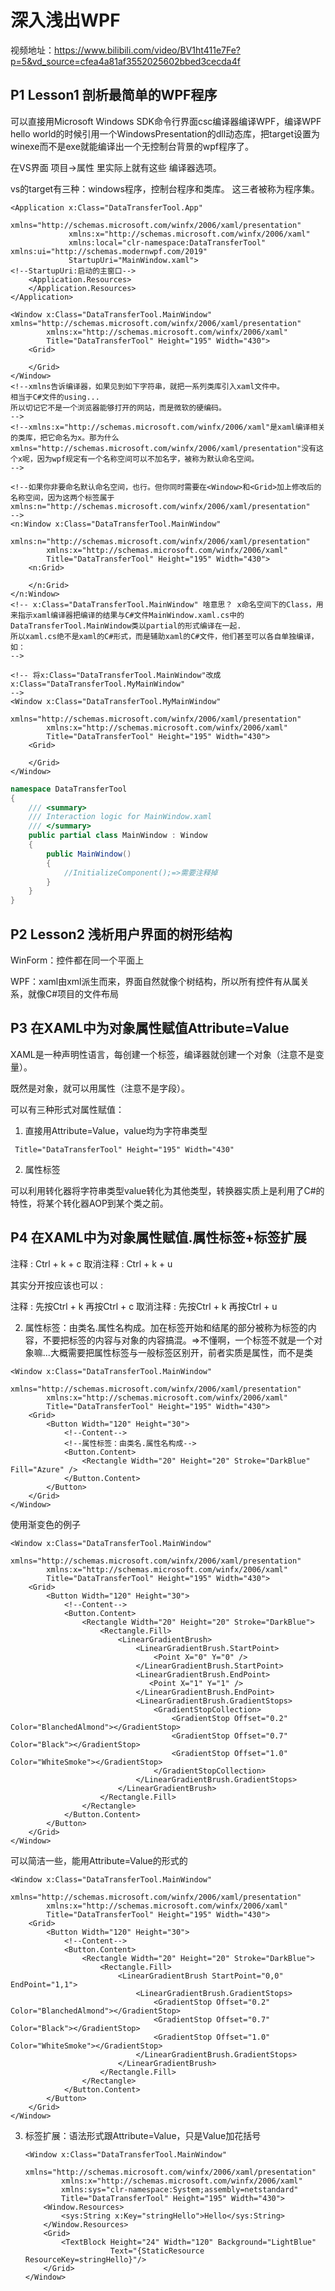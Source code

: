 # 深入浅出WPF

视频地址：https://www.bilibili.com/video/BV1ht411e7Fe?p=5&vd_source=cfea4a81af3552025602bbed3cecda4f

## P1 Lesson1 剖析最简单的WPF程序

可以直接用Microsoft Windows SDK命令行界面csc编译器编译WPF，编译WPF hello world的时候引用一个WindowsPresentation的dll动态库，把target设置为winexe而不是exe就能编译出一个无控制台背景的wpf程序了。

在VS界面 项目->属性 里实际上就有这些 编译器选项。

vs的target有三种：windows程序，控制台程序和类库。 这三者被称为程序集。

```xaml
<Application x:Class="DataTransferTool.App"
             xmlns="http://schemas.microsoft.com/winfx/2006/xaml/presentation"
             xmlns:x="http://schemas.microsoft.com/winfx/2006/xaml"
             xmlns:local="clr-namespace:DataTransferTool" xmlns:ui="http://schemas.modernwpf.com/2019"
             StartupUri="MainWindow.xaml">
<!--StartupUri:启动的主窗口-->
    <Application.Resources>
    </Application.Resources>
</Application>
```

```xaml
<Window x:Class="DataTransferTool.MainWindow"      xmlns="http://schemas.microsoft.com/winfx/2006/xaml/presentation"
        xmlns:x="http://schemas.microsoft.com/winfx/2006/xaml"
        Title="DataTransferTool" Height="195" Width="430">
    <Grid>

    </Grid>
</Window>
<!--xmlns告诉编译器，如果见到如下字符串，就把一系列类库引入xaml文件中。
相当于C#文件的using...
所以切记它不是一个浏览器能够打开的网站，而是微软的硬编码。
-->
<!--xmlns:x="http://schemas.microsoft.com/winfx/2006/xaml"是xaml编译相关的类库，把它命名为x。那为什么xmlns="http://schemas.microsoft.com/winfx/2006/xaml/presentation"没有这个x呢，因为wpf规定有一个名称空间可以不加名字，被称为默认命名空间。
-->
```

```xaml
<!--如果你非要命名默认命名空间，也行。但你同时需要在<Window>和<Grid>加上修改后的名称空间，因为这两个标签属于 xmlns:n="http://schemas.microsoft.com/winfx/2006/xaml/presentation"
-->
<n:Window x:Class="DataTransferTool.MainWindow"
        xmlns:n="http://schemas.microsoft.com/winfx/2006/xaml/presentation"
        xmlns:x="http://schemas.microsoft.com/winfx/2006/xaml"
        Title="DataTransferTool" Height="195" Width="430">
    <n:Grid>

    </n:Grid>
</n:Window>
<!-- x:Class="DataTransferTool.MainWindow" 啥意思？ x命名空间下的Class，用来指示xaml编译器把编译的结果与C#文件MainWindow.xaml.cs中的DataTransferTool.MainWindow类以partial的形式编译在一起.
所以xaml.cs绝不是xaml的C#形式，而是辅助xaml的C#文件，他们甚至可以各自单独编译，如：
-->
```

```xaml
<!-- 将x:Class="DataTransferTool.MainWindow"改成x:Class="DataTransferTool.MyMainWindow"
-->
<Window x:Class="DataTransferTool.MyMainWindow"
        xmlns="http://schemas.microsoft.com/winfx/2006/xaml/presentation"
        xmlns:x="http://schemas.microsoft.com/winfx/2006/xaml"
        Title="DataTransferTool" Height="195" Width="430">
    <Grid>

    </Grid>
</Window>
```

```C#
namespace DataTransferTool
{
    /// <summary>
    /// Interaction logic for MainWindow.xaml
    /// </summary>
    public partial class MainWindow : Window
    {
        public MainWindow()
        {
            //InitializeComponent();=>需要注释掉
        }
    }
}
```

## P2 Lesson2 浅析用户界面的树形结构

WinForm：控件都在同一个平面上

WPF：xaml由xml派生而来，界面自然就像个树结构，所以所有控件有从属关系，就像C#项目的文件布局

## P3 在XAML中为对象属性赋值Attribute=Value

XAML是一种声明性语言，每创建一个标签，编译器就创建一个对象（注意不是变量）。

既然是对象，就可以用属性（注意不是字段）。

可以有三种形式对属性赋值：

1. 直接用Attribute=Value，value均为字符串类型

```
 Title="DataTransferTool" Height="195" Width="430"
```

2. 属性标签

可以利用转化器将字符串类型value转化为其他类型，转换器实质上是利用了C#的特性，将某个转化器AOP到某个类之前。

## P4 在XAML中为对象属性赋值.属性标签+标签扩展

注释 : Ctrl + k + c
取消注释 : Ctrl + k + u

其实分开按应该也可以 :

注释 : 先按Ctrl + k 再按Ctrl + c
取消注释 : 先按Ctrl + k 再按Ctrl + u



2. 属性标签：由类名.属性名构成。加在标签开始和结尾的部分被称为标签的内容，不要把标签的内容与对象的内容搞混。=>不懂啊，一个标签不就是一个对象嘛...大概需要把属性标签与一般标签区别开，前者实质是属性，而不是类

```xaml
<Window x:Class="DataTransferTool.MainWindow"
        xmlns="http://schemas.microsoft.com/winfx/2006/xaml/presentation"
        xmlns:x="http://schemas.microsoft.com/winfx/2006/xaml"
        Title="DataTransferTool" Height="195" Width="430">
    <Grid>
        <Button Width="120" Height="30">
            <!--Content-->
            <!--属性标签：由类名.属性名构成-->
            <Button.Content>
                <Rectangle Width="20" Height="20" Stroke="DarkBlue" Fill="Azure" />
            </Button.Content>
        </Button>
    </Grid>
</Window>
```

使用渐变色的例子

```xaml
<Window x:Class="DataTransferTool.MainWindow"
        xmlns="http://schemas.microsoft.com/winfx/2006/xaml/presentation"
        xmlns:x="http://schemas.microsoft.com/winfx/2006/xaml"
        Title="DataTransferTool" Height="195" Width="430">
    <Grid>
        <Button Width="120" Height="30">
            <!--Content-->
            <Button.Content>
                <Rectangle Width="20" Height="20" Stroke="DarkBlue">
                    <Rectangle.Fill>
                        <LinearGradientBrush>
                            <LinearGradientBrush.StartPoint>
                                <Point X="0" Y="0" />
                            </LinearGradientBrush.StartPoint>
                            <LinearGradientBrush.EndPoint>
                               <Point X="1" Y="1" />
                            </LinearGradientBrush.EndPoint>
                            <LinearGradientBrush.GradientStops>
                                <GradientStopCollection>
                                    <GradientStop Offset="0.2" Color="BlanchedAlmond"></GradientStop>
                                    <GradientStop Offset="0.7" Color="Black"></GradientStop>
                                    <GradientStop Offset="1.0" Color="WhiteSmoke"></GradientStop>
                                </GradientStopCollection>
                            </LinearGradientBrush.GradientStops>
                        </LinearGradientBrush>
                    </Rectangle.Fill>
                </Rectangle>
            </Button.Content>
        </Button>
    </Grid>
</Window>
```

可以简洁一些，能用Attribute=Value的形式的

```xaml
<Window x:Class="DataTransferTool.MainWindow"
        xmlns="http://schemas.microsoft.com/winfx/2006/xaml/presentation"
        xmlns:x="http://schemas.microsoft.com/winfx/2006/xaml"
        Title="DataTransferTool" Height="195" Width="430">
    <Grid>
        <Button Width="120" Height="30">
            <!--Content-->
            <Button.Content>
                <Rectangle Width="20" Height="20" Stroke="DarkBlue">
                    <Rectangle.Fill>
                        <LinearGradientBrush StartPoint="0,0" EndPoint="1,1">
                            <LinearGradientBrush.GradientStops>
                                <GradientStop Offset="0.2" Color="BlanchedAlmond"></GradientStop>
                                <GradientStop Offset="0.7" Color="Black"></GradientStop>
                                <GradientStop Offset="1.0" Color="WhiteSmoke"></GradientStop>
                            </LinearGradientBrush.GradientStops>
                        </LinearGradientBrush>
                    </Rectangle.Fill>
                </Rectangle>
            </Button.Content>
        </Button>
    </Grid>
</Window>
```

3. 标签扩展：语法形式跟Attribute=Value，只是Value加花括号

   ```xaml
   <Window x:Class="DataTransferTool.MainWindow"
           xmlns="http://schemas.microsoft.com/winfx/2006/xaml/presentation"
           xmlns:x="http://schemas.microsoft.com/winfx/2006/xaml"
           xmlns:sys="clr-namespace:System;assembly=netstandard"
           Title="DataTransferTool" Height="195" Width="430">
       <Window.Resources>
           <sys:String x:Key="stringHello">Hello</sys:String>
       </Window.Resources>
       <Grid>
           <TextBlock Height="24" Width="120" Background="LightBlue"
                      Text="{StaticResource ResourceKey=stringHello}"/>
       </Grid>
   </Window>
   ```

   